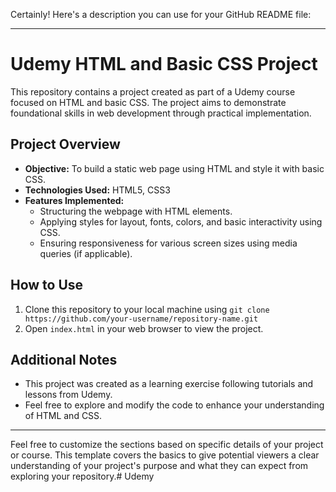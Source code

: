 Certainly! Here's a description you can use for your GitHub README file:

---

# Udemy HTML and Basic CSS Project

This repository contains a project created as part of a Udemy course focused on HTML and basic CSS. The project aims to demonstrate foundational skills in web development through practical implementation.

## Project Overview

- **Objective:** To build a static web page using HTML and style it with basic CSS.
- **Technologies Used:** HTML5, CSS3
- **Features Implemented:**
  - Structuring the webpage with HTML elements.
  - Applying styles for layout, fonts, colors, and basic interactivity using CSS.
  - Ensuring responsiveness for various screen sizes using media queries (if applicable).
  
## How to Use

1. Clone this repository to your local machine using `git clone https://github.com/your-username/repository-name.git`
2. Open `index.html` in your web browser to view the project.

## Additional Notes

- This project was created as a learning exercise following tutorials and lessons from Udemy.
- Feel free to explore and modify the code to enhance your understanding of HTML and CSS.

---

Feel free to customize the sections based on specific details of your project or course. This template covers the basics to give potential viewers a clear understanding of your project's purpose and what they can expect from exploring your repository.# Udemy

